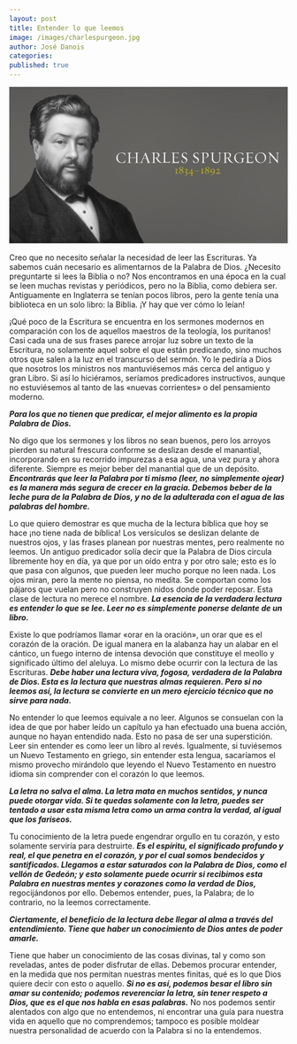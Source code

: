 ```yaml
---
layout: post
title: Entender lo que leemos
image: /images/charlespurgeon.jpg
author: José Danois
categories: 
published: true
---
```


![Charles Spurgeon](/images/charlespurgeon.jpg)

Creo que no necesito señalar la necesidad de leer las Escrituras. Ya sabemos cuán necesario es alimentarnos de la Palabra de Dios. ¿Necesito preguntarte si lees la Biblia o no? Nos encontramos en una época en la cual se leen muchas revistas y periódicos, pero no la Biblia, como debiera ser. Antiguamente en Inglaterra se tenían pocos libros, pero la gente tenía una biblioteca en un solo libro: la Biblia. ¡Y hay que ver cómo lo leían!

¡Qué poco de la Escritura se encuentra en los sermones modernos en comparación con los de aquellos maestros de la teología, los puritanos! Casi cada una de sus frases parece arrojar luz sobre un texto de la Escritura, no solamente aquel sobre el que están predicando, sino muchos otros que salen a la luz en el transcurso del sermón. Yo le pediría a Dios que nosotros los ministros nos mantuviésemos más cerca del antiguo y gran Libro. Si así lo hiciéramos, seríamos predicadores instructivos, aunque no estuviésemos al tanto de las «nuevas corrientes» o del pensamiento moderno.

_**Para los que no tienen que predicar, el mejor alimento es la propia Palabra de Dios.**_

No digo que los sermones y los libros no sean buenos, pero los arroyos pierden su natural frescura conforme se deslizan desde el manantial, incorporando en su recorrido impurezas a esa agua, una vez pura y ahora diferente. Siempre es mejor beber del manantial que de un depósito. _**Encontrarás que leer la Palabra por ti mismo (leer, no simplemente ojear) es la manera más segura de crecer en la gracia. Debemos beber de la leche pura de la Palabra de Dios, y no de la adulterada con el agua de las palabras del hombre.**_

Lo que quiero demostrar es que mucha de la lectura bíblica que hoy se hace ¡no tiene nada de bíblica! Los versículos se deslizan delante de nuestros ojos, y las frases planean por nuestras mentes, pero realmente no leemos. Un antiguo predicador solía decir que la Palabra de Dios circula libremente hoy en día, ya que por un oído entra y por otro sale; esto es lo que pasa con algunos, que pueden leer mucho porque no leen nada. Los ojos miran, pero la mente no piensa, no medita. Se comportan como los pájaros que vuelan pero no construyen nidos donde poder reposar. Esta clase de lectura no merece el nombre. _**La esencia de la verdadera lectura es entender lo que se lee. Leer no es simplemente ponerse delante de un libro.**_

Existe lo que podríamos llamar «orar en la oración», un orar que es el corazón de la oración. De igual manera en la alabanza hay un alabar en el cántico, un fuego interno de intensa devoción que constituye el meollo y significado último del aleluya. Lo mismo debe ocurrir con la lectura de las Escrituras. _**Debe haber una lectura viva, fogosa, verdadera de la Palabra de Dios. Esta es la lectura que nuestras almas requieren. Pero si no leemos así, la lectura se convierte en un mero ejercicio técnico que no sirve para nada.**_

No entender lo que leemos equivale a no leer. Algunos se consuelan con la idea de que por haber leído un capítulo ya han efectuado una buena acción, aunque no hayan entendido nada. Esto no pasa de ser una superstición. Leer sin entender es como leer un libro al revés. Igualmente, si tuviésemos un Nuevo Testamento en griego, sin entender esta lengua, sacaríamos el mismo provecho mirándolo que leyendo el Nuevo Testamento en nuestro idioma sin comprender con el corazón lo que leemos.

_**La letra no salva el alma. La letra mata en muchos sentidos, y nunca puede otorgar vida. Si te quedas solamente con la letra, puedes ser tentado a usar esta misma letra como un arma contra la verdad, al igual que los fariseos.**_

Tu conocimiento de la letra puede engendrar orgullo en tu corazón, y esto solamente serviría para destruirte. _**Es el espíritu, el significado profundo y real, el que penetra en el corazón, y por el cual somos bendecidos y santificados. Llegamos a estar saturados con la Palabra de Dios, como el vellón de Gedeón; y esto solamente puede ocurrir si recibimos esta Palabra en nuestras mentes y corazones como la verdad de Dios,**_ regocijándonos por ello. Debemos entender, pues, la Palabra; de lo contrario, no la leemos correctamente.

_**Ciertamente, el beneficio de la lectura debe llegar al alma a través del entendimiento. Tiene que haber un conocimiento de Dios antes de poder amarle.**_

Tiene que haber un conocimiento de las cosas divinas, tal y como son reveladas, antes de poder disfrutar de ellas. Debemos procurar entender, en la medida que nos permitan nuestras mentes finitas, qué es lo que Dios quiere decir con esto o aquello. _**Si no es así, podemos besar el libro sin amar su contenido; podemos reverenciar la letra, sin tener respeto a Dios, que es el que nos habla en esas palabras.**_ No nos podemos sentir alentados con algo que no entendemos, ni encontrar una guía para nuestra vida en aquello que no comprendemos; tampoco es posible moldear nuestra personalidad de acuerdo con la Palabra si no la entendemos.



